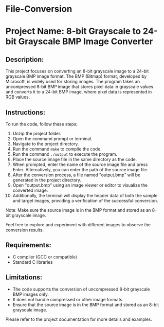 # File-Conversion

# Project Name: 8-bit Grayscale to 24-bit Grayscale BMP Image Converter

## Description:
This project focuses on converting an 8-bit grayscale image to a 24-bit grayscale BMP image format. The BMP (Bitmap) format, developed by Microsoft, is widely used for storing images. The program takes an uncompressed 8-bit BMP image that stores pixel data in grayscale values and converts it to a 24-bit BMP image, where pixel data is represented in RGB values.

## Instructions:
To run the code, follow these steps:

1. Unzip the project folder.
2. Open the command prompt or terminal.
3. Navigate to the project directory.
4. Run the command `make` to compile the code.
5. Run the command `./output` to execute the program.
6. Place the source image file in the same directory as the code.
7. When prompted, enter the name of the source image file and press Enter. Alternatively, you can enter the path of the source image file.
8. After the conversion process, a file named "output.bmp" will be generated in the project directory.
9. Open "output.bmp" using an image viewer or editor to visualize the converted image.
10. Additionally, the terminal will display the header data of both the sample and target images, providing a verification of the successful conversion.

Note: Make sure the source image is in the BMP format and stored as an 8-bit grayscale image.

Feel free to explore and experiment with different images to observe the conversion results.

## Requirements:
- C compiler (GCC or compatible)
- Standard C libraries

## Limitations:
- The code supports the conversion of uncompressed 8-bit grayscale BMP images only.
- It does not handle compressed or other image formats.
- Ensure that the source image is in the BMP format and stored as an 8-bit grayscale image.

Please refer to the project documentation for more details and examples.
